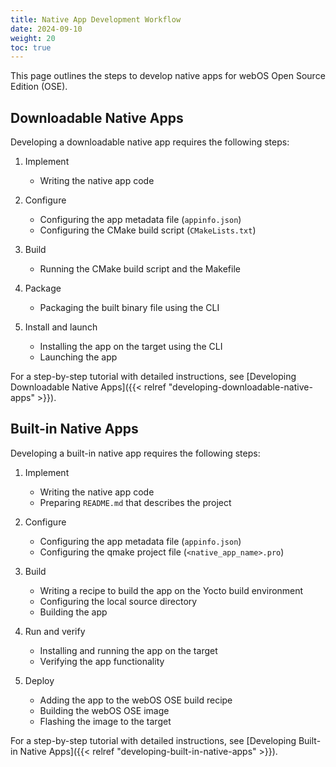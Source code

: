 ```yaml
---
title: Native App Development Workflow
date: 2024-09-10
weight: 20
toc: true
---
```


This page outlines the steps to develop native apps for webOS Open Source Edition (OSE).

## Downloadable Native Apps

Developing a downloadable native app requires the following steps:

1. Implement

    - Writing the native app code

2. Configure

    - Configuring the app metadata file (`appinfo.json`)
    - Configuring the CMake build script (`CMakeLists.txt`)

3. Build

    - Running the CMake build script and the Makefile

4. Package

    - Packaging the built binary file using the CLI

5. Install and launch

    - Installing the app on the target using the CLI
    - Launching the app

For a step-by-step tutorial with detailed instructions, see [Developing Downloadable Native Apps]({{< relref "developing-downloadable-native-apps" >}}).

## Built-in Native Apps

Developing a built-in native app requires the following steps:

1. Implement

    - Writing the native app code
    - Preparing `README.md` that describes the project

2. Configure

    - Configuring the app metadata file (`appinfo.json`)
    - Configuring the qmake project file (`<native_app_name>.pro`)

3. Build

    - Writing a recipe to build the app on the Yocto build environment
    - Configuring the local source directory
    - Building the app

4. Run and verify

    - Installing and running the app on the target
    - Verifying the app functionality

5. Deploy

    - Adding the app to the webOS OSE build recipe
    - Building the webOS OSE image
    - Flashing the image to the target

For a step-by-step tutorial with detailed instructions, see [Developing Built-in Native Apps]({{< relref "developing-built-in-native-apps" >}}).
